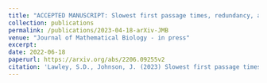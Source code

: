 ```yaml
---
title: "ACCEPTED MANUSCRIPT: Slowest first passage times, redundancy, and menopause timing."
collection: publications
permalink: /publications/2023-04-18-arXiv-JMB
venue: "Journal of Mathematical Biology - in press"
excerpt:
date: 2022-06-18
paperurl: https://arxiv.org/abs/2206.09255v2
citation: 'Lawley, S.D., Johnson, J. (2023) Slowest first passage times, redundancy, and menopause timing. arXiv, arXiv:2206.09255v2.'
---
```

